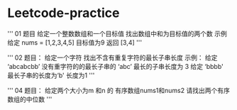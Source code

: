 # Leetcode-practice
'''
01 题目 给定一个整数数组和一个目标值 找出数组中和为目标值的两个数
示例  给定 nums = [1,2,3,4,5] 目标值为9   返回 [3,4]
'''

'''
02 题目： 给定一个字符 找出不含有重复字符的最长子串长度
示例： 给定 ‘abcabcbb’ 没有重字符的的最长子串的 ‘abc’ 最长的子串长度为 3
 给定 ‘bbbb' 最长子串的长度为‘b'  长度为1
'''

'''
04 题目： 给定两个大小为m 和n 的 有序数组nums1和nums2  请找出两个有序数组的中位数
'''

